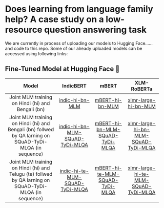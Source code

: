 # Does learning from language family help? A case study on a low-resource question answering task


We are currently in process of uploading our models to Hugging Face...... and code to this repo.
Some of our already uploaded models can be accessed using following links:

## Fine-Tuned Model at Hugging Face  🤗


| Model      | IndicBERT |      mBERT      |  XLM-RoBERTa |
|:----------:|:-------------:|:-------------:|:-------------:|
|  Joint MLM training on Hindi (hi) and Bengali (bn) | [indic-hi-bn-MLM](https://huggingface.co/hapandya/indic-hi-bn-MLM) | [mBERT-hi-bn-MLM](https://huggingface.co/hapandya/mBERT-hi-bn-MLM) | [xlmr-large-hi-bn-MLM](https://huggingface.co/hapandya/xlmr-large-hi-bn-MLM) |
|  Joint MLM training on Hindi (hi) and Bengali (bn) follwed by QA larning on SQuAD-TyDi-MLQA (in sequence)| [indic-hi-bn-MLM-SQuAD-TyDi-MLQA](https://huggingface.co/hapandya/indic-hi-be-MLM-SQuAD-TyDi-MLQA) | [mBERT-hi-bn-MLM-SQuAD-TyDi-MLQA](https://huggingface.co/hapandya/mBERT-hi-be-MLM-SQuAD-TyDi-MLQA) | [xlmr-large-hi-bn-MLM-SQuAD-TyDi-MLQA	](https://huggingface.co/hapandya/xlmr-large-hi-be-MLM-SQuAD-TyDi-MLQA) |
|  Joint MLM training on Hindi (hi) and Telugu (te) follwed by QA larning on SQuAD-TyDi-MLQA (in sequence)| [indic-hi-te-MLM-SQuAD-TyDi-MLQA](https://huggingface.co/hapandya/indic-hi-te-MLM-SQuAD-TyDi-MLQA) | [mBERT-hi-te-MLM-SQuAD-TyDi-MLQA](https://huggingface.co/hapandya/mBERT-hi-te-MLM-SQuAD-TyDi-MLQA) | [xlmr-large-hi-te-MLM-SQuAD-TyDi-MLQA	](https://huggingface.co/hapandya/xlmr-large-hi-te-MLM-SQuAD-TyDi-MLQA) |
